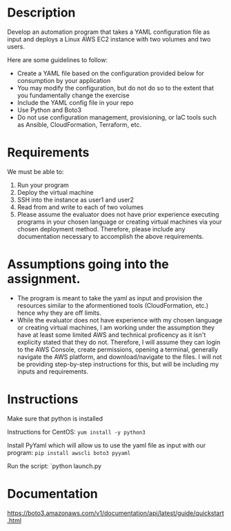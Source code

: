 # Description
Develop an automation program that takes a YAML configuration file as input and deploys a Linux AWS EC2 instance with two volumes and two users.

Here are some guidelines to follow:

* Create a YAML file based on the configuration provided below for consumption by your application
* You may modify the configuration, but do not do so to the extent that you fundamentally change the exercise
* Include the YAML config file in your repo
* Use Python and Boto3
* Do not use configuration management, provisioning, or IaC tools such as Ansible, CloudFormation, Terraform, etc.

# Requirements
We must be able to:

1. Run your program
2. Deploy the virtual machine
3. SSH into the instance as user1 and user2
4. Read from and write to each of two volumes
5. Please assume the evaluator does not have prior experience executing programs in your chosen language or creating virtual machines via your chosen deployment method. Therefore, please include any documentation necessary to accomplish the above requirements.

# Assumptions going into the assignment.
* The program is meant to take the yaml as input and provision the resources similar to the aformentioned tools (CloudFormation, etc.) hence why they are off limits.
* While the evaluator does not have experience with my chosen language or creating virtual machines, I am working under the assumption they have at least some limited AWS and technical proficency as it isn't explicity stated that they do not. Therefore, I will assume they can login to the AWS Console, create permissions, opening a terminal, generally navigate the AWS platform, and download/navigate to the files. I will not be providing step-by-step instructions for this, but will be including my inputs and requirements.

# Instructions
Make sure that python is installed

Instructions for CentOS:
`yum install -y python3`

Install PyYaml which will allow us to use the yaml file as input with our program:
`pip install awscli boto3 pyyaml`

Run the script:
`python launch.py

# Documentation

https://boto3.amazonaws.com/v1/documentation/api/latest/guide/quickstart.html
